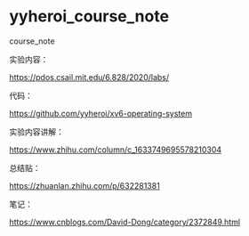 # yyheroi_course_note
course_note



实验内容：

https://pdos.csail.mit.edu/6.828/2020/labs/

代码：

https://github.com/yyheroi/xv6-operating-system

实验内容讲解：

https://www.zhihu.com/column/c_1633749695578210304

总结贴：

https://zhuanlan.zhihu.com/p/632281381

笔记：

https://www.cnblogs.com/David-Dong/category/2372849.html
